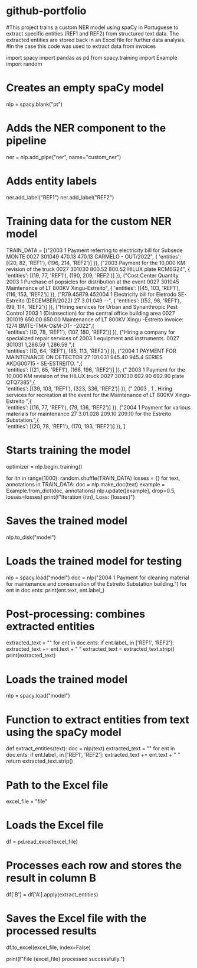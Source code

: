 # github-portfolio
#This project trains a custom NER model using spaCy in Portuguese to extract specific entities (REF1 and REF2) from structured text data. The extracted entities are stored back in an Excel file for further data analysis.
#In the case this code was used to extract data from invoices


import spacy
import pandas as pd
from spacy.training import Example
import random

# Creates an empty spaCy model
nlp = spacy.blank("pt")

# Adds the NER component to the pipeline
ner = nlp.add_pipe("ner", name="custom_ner")

# Adds entity labels
ner.add_label("REF1")
ner.add_label("REF2")

# Training data for the custom NER model
TRAIN_DATA = [("2003           1    Payment referring to electricity bill for Subsede MONTE         0027           301049                            470.13                  470.13                          CARMELO - OUT/2022", {
        'entities': [(20, 82, 'REF1'), (196, 214, 'REF2')]
    }),
    ("2003               Payment for the 10,000 KM revision of the truck          0027           301030                          800.52                  800.52                          HILUX plate RCM6G24", {
        'entities': [(19, 77, 'REF1'), (190, 209, 'REF2')]
    }),
     ("Cost Center    Quantity 2003            1    Purchase of popsicles for distribution at the event  0027 301045 Maintenance of LT 800KV Xingu-Estreito", { 
        'entities': [(45, 103, 'REF1'), (116, 153, 'REF2')]
    }),
     ("R$79.45                            R$79.452004    1 Electricity bill for Eletrodo SE-Estreito (DECEMBER/2022)  27          3.01.049                                                                            --", { 
        'entities': [(52, 98, 'REF1'), (99, 114, 'REF2')]
    }),
     ("Hiring services for Urban and Synanthropic Pest Control 2003                1       (Disinsection) for the central office building area                        0027                301019                                       650.00                            650.00 Maintenance of LT 800KV Xingu -Estreito invoice: 1274 BMTE-TMA-O&M-DT-                -2022",{        
        'entities': [(0, 78, 'REF1'), (107, 180, 'REF2')]
    }),
     ("Hiring a company for specialized repair services of 2003          1     equipment and instruments.                                         0027            301031                         1,286.59                1,286.59 ",{        
        'entities': [(0, 64, 'REF1'), (85, 113, 'REF2')]
    }),
    ("2004           1     PAYMENT FOR MAINTENANCE ON DETECTOR                        27            101.031                          945.40                  945.4 SERIES AKDG00715 - SE-ESTREITO.      ",{        
        'entities': [(21, 65, 'REF1'), (166, 196, 'REF2')]
    }),
    (" 2003                        1         Payment for the 10,000 KM revision of the HILUX truck                                                                        0027                          301030                                                         692.90                                          692.90 plate QTQ7385",{        
        'entities': [(39, 103, 'REF1'), (323, 336, 'REF2')]
    }),
    ("  2003  ,  1 .  Hiring services for recreation at the event for the Maintenance of LT 800KV Xingu-Estreito  ",{        
        'entities': [(16, 77, 'REF1'), (79, 136, 'REF2')]
    }),
    ("2004          1     Payment for various materials for maintenance             27            3.01.028                          209.10                  209.10 for the Estreito Substation.",{        
        'entities': [(20, 78, 'REF1'), (170, 193, 'REF2')]
    }),
]

# Starts training the model
optimizer = nlp.begin_training()

for itn in range(1000):
    random.shuffle(TRAIN_DATA)
    losses = {}
    for text, annotations in TRAIN_DATA:
        doc = nlp.make_doc(text)
        example = Example.from_dict(doc, annotations)
        nlp.update([example], drop=0.5, losses=losses)
    print(f"Iteration {itn}, Loss: {losses}")

# Saves the trained model
nlp.to_disk("model")

# Loads the trained model for testing
nlp = spacy.load("model")
doc = nlp("2004           1    Payment for cleaning material for maintenance and conservation of the Estreito Substation building.")
for ent in doc.ents:
    print(ent.text, ent.label_)

# Post-processing: combines extracted entities
extracted_text = ""
for ent in doc.ents:
    if ent.label_ in ['REF1', 'REF2']:
        extracted_text += ent.text + " "
extracted_text = extracted_text.strip()
print(extracted_text)

# Loads the trained model
nlp = spacy.load("model")

# Function to extract entities from text using the spaCy model
def extract_entities(text):
    doc = nlp(text)
    extracted_text = ""
    for ent in doc.ents:
        if ent.label_ in ['REF1', 'REF2']:
            extracted_text += ent.text + " "
    return extracted_text.strip()

# Path to the Excel file
excel_file = "file"

# Loads the Excel file
df = pd.read_excel(excel_file)

# Processes each row and stores the result in column B
df['B'] = df['A'].apply(extract_entities)

# Saves the Excel file with the processed results
df.to_excel(excel_file, index=False)

print(f"File {excel_file} processed successfully.")

